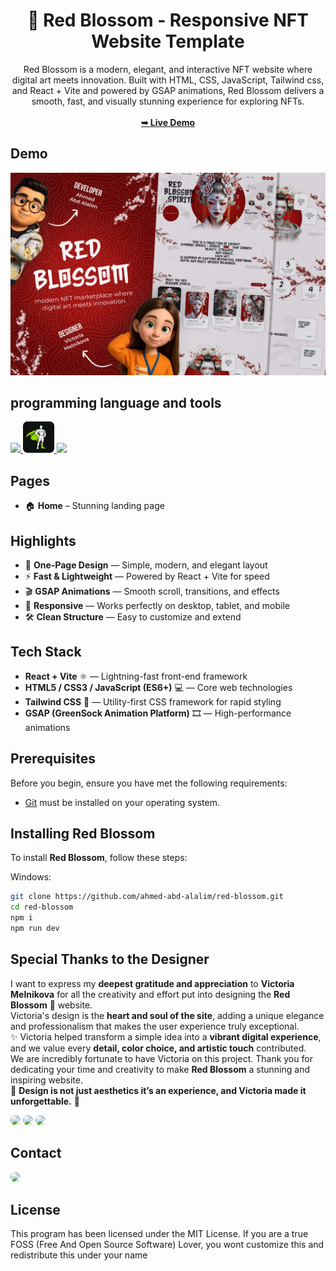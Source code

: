 <div align="center">
<h1 align="center">🌸 Red Blossom - Responsive NFT Website Template</h1>
Red Blossom is a modern, elegant, and interactive NFT website where digital art meets innovation. Built with HTML, CSS, JavaScript, Tailwind css, and React + Vite and powered by GSAP animations, Red Blossom delivers a smooth, fast, and visually stunning experience for exploring NFTs.
<br />
<br />
<a href="https://redblossom.pages.dev/"><strong>➥ Live Demo</strong></a>
<br />
</div>

## Demo

![Red Blossom Desktop Demo](./website-demo-image/redblossom.jpg "Desktop Demo")

## programming language and tools

<p>
   <a href="#">
    <img src="https://skillicons.dev/icons?i=html,css,tailwind,js" />
    <img src="./website-demo-image/gsap.png" width="50px"/>
    <img src="https://skillicons.dev/icons?i=react,vscode,ps" />
   </a>
</p>

## Pages

- 🏠 **Home** – Stunning landing page

## Highlights

- 🎨 **One-Page Design** — Simple, modern, and elegant layout
- ⚡ **Fast & Lightweight** — Powered by React + Vite for speed
- 🎬 **GSAP Animations** — Smooth scroll, transitions, and effects
- 📱 **Responsive** — Works perfectly on desktop, tablet, and mobile
- 🛠️ **Clean Structure** — Easy to customize and extend

## Tech Stack

- **React + Vite** ⚛️ — Lightning-fast front-end framework
- **HTML5 / CSS3 / JavaScript (ES6+)** 💻 — Core web technologies
- **Tailwind CSS** 🎨 — Utility-first CSS framework for rapid styling
- **GSAP (GreenSock Animation Platform)** 🎞️ — High-performance animations

## Prerequisites

Before you begin, ensure you have met the following requirements:

- [Git](https://git-scm.com/downloads "Download Git") must be installed on your operating system.

## Installing Red Blossom

To install **Red Blossom**, follow these steps:

Windows:

```bash
git clone https://github.com/ahmed-abd-alalim/red-blossom.git
cd red-blossom
npm i
npm run dev
```

## Special Thanks to the Designer

I want to express my **deepest gratitude and appreciation** to **Victoria Melnikova** for all the creativity and effort put into designing the **Red Blossom** 🌸 website.<br/>
Victoria's design is the **heart and soul of the site**, adding a unique elegance and professionalism that makes the user experience truly exceptional.<br/>
✨ Victoria helped transform a simple idea into a **vibrant digital experience**, and we value every **detail, color choice, and artistic touch** contributed.<br/>
We are incredibly fortunate to have Victoria on this project. Thank you for dedicating your time and creativity to make **Red Blossom** a stunning and inspiring website.<br/>
🌸 **Design is not just aesthetics it’s an experience, and Victoria made it unforgettable.** 🙏

<p align="left">
  <a href="https://www.behance.net/3c27fa3f" target="_blank"><img src="https://img.shields.io/badge/-behance-%230077B5?style=for-the-badge&logo=behance&logoColor=white" style="border-radius: 30px" target="_blank"></a> <a href="https://www.instagram.com/my.vi_design/" target="_blank"><img src="https://img.shields.io/badge/Instagram-E4405F?style=for-the-badge&logo=instagram&logoColor=white" style="border-radius: 30px" target="_blank"></a> <a href="https://t.me/myvi_design" target="_blank"><img src="https://img.shields.io/badge/Telegram-2CA5E0?style=for-the-badge&logo=telegram&logoColor=white" style="border-radius: 30px" target="_blank"></a>
</p>

## Contact

<p align="left">
  <a href="https://www.linkedin.com/in/ahmed-abd-alalim-286768299/" target="_blank"><img src="https://img.shields.io/badge/-LinkedIn-%230077B5?style=for-the-badge&logo=linkedin&logoColor=white" style="border-radius: 30px" target="_blank"></a>
</p>

## License

This program has been licensed under the MIT License. If you are a true FOSS (Free And Open Source Software) Lover, you wont customize this and redistribute this under your name

